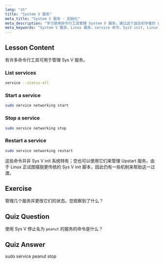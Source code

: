 ```yaml
---
lang: "zh"
title: "System V 服务"
meta_title: "System V 服务 - 初始化"
meta_description: "学习使用命令行工具管理 System V 服务。通过这个适合初学者的 Linux 教程，了解如何列出、启动、停止和重启服务。"
meta_keywords: "System V 服务，Linux 服务，service 命令，SysV init, Linux 教程，Linux 初学者，服务管理，Linux 指南"
---
```


## Lesson Content

有许多命令行工具可用于管理 Sys V 服务。

### List services

```bash
service --status-all
```

### Start a service

```bash
sudo service networking start
```

### Stop a service

```bash
sudo service networking stop
```

### Restart a service

```bash
sudo service networking restart
```

这些命令并非 Sys V init 系统特有；您也可以使用它们来管理 Upstart 服务。由于 Linux 正试图摆脱更传统的 Sys V init 脚本，因此仍有一些机制来帮助这一过渡。

## Exercise

管理几个服务并更改它们的状态。您观察到了什么？

## Quiz Question

使用 Sys V 停止名为 `peanut` 的服务的命令是什么？

## Quiz Answer

sudo service peanut stop
